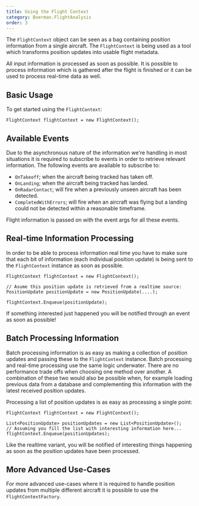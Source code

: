 ```yaml
---
title: Using the Flight Context
category: Boerman.FlightAnalysis
order: 3
---
```



The `FlightContext` object can be seen as a bag containing position information from a single aircraft. The `FlightContext` is being used as a tool which transforms position updates into usable flight metadata.

All input information is processed as soon as possible. It is possible to process information which is gathered after the flight is finished or it can be used to process real-time data as well.

## Basic Usage

To get started using the `FlightContext`:

```
FlightContext flightContext = new FlightContext();
```

## Available Events

Due to the asynchronous nature of the information we're handling in most situations it is required to subscribe to events in order to retrieve relevant information. The following events are available to subscribe to:

* `OnTakeoff`; when the aircraft being tracked has taken off.
* `OnLanding`; when the aircraft being tracked has landed.
* `OnRadarContact`; will fire when a previously unseen aircraft has been detected.
* `CompletedWithErrors`; will fire when an aircraft was flying but a landing could not be detected within a reasonable timeframe.

Flight information is passed on with the event args for all these events.

## Real-time Information Processing

In order to be able to process information real time you have to make sure that each bit of information (each individual position update) is being sent to the `FlightContext` instance as soon as possible.

```
FlightContext flightContext = new FlightContext();

// Asume this position update is retrieved from a realtime source:
PositionUpdate positionUpdate = new PositionUpdate(....);

flightContext.Enqueue(positionUpdate);
```

If something interested just happened you will be notified through an event as soon as possible!

## Batch Processing Information

Batch processing information is as easy as making a collection of position updates and passing these to the `FlightContext` instance. Batch processing and real-time processing use the same logic underwater. There are no performance trade offs when choosing one method over another. A combination of these two would also be possible when, for example loading previous data from a database and complementing this information with the latest received position updates.

Processing a list of position updates is as easy as processing a single point:

```
FlightContext flightContext = new FlightContext();

List<PositionUpdate> positionUpdates = new List<PositionUpdate>();
// Assuming you fill the list with interesting information here...
flightContext.Enqueue(positionUpdates);
```

Like the realtime variant, you will be notified of interesting things happening as soon as the position updates have been processed.

## More Advanced Use-Cases

For more advanced use-cases where it is required to handle position updates from multiple different aircraft it is possible to use the `FlightContextFactory`.